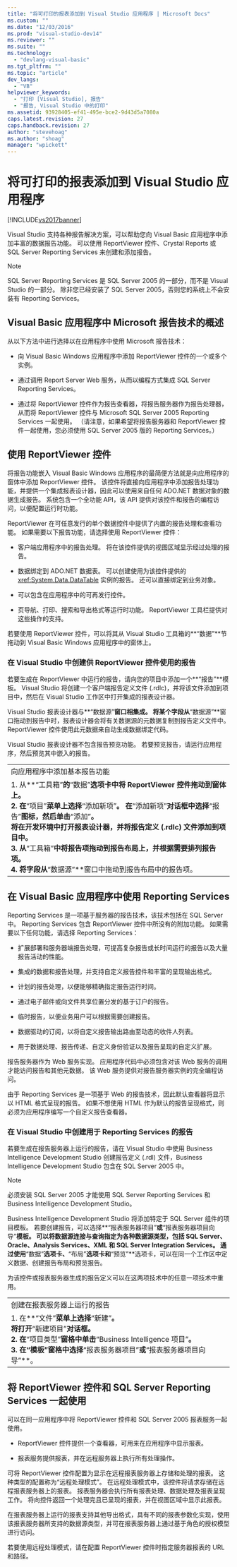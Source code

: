 ```yaml
---
title: "将可打印的报表添加到 Visual Studio 应用程序 | Microsoft Docs"
ms.custom: ""
ms.date: "12/03/2016"
ms.prod: "visual-studio-dev14"
ms.reviewer: ""
ms.suite: ""
ms.technology: 
  - "devlang-visual-basic"
ms.tgt_pltfrm: ""
ms.topic: "article"
dev_langs: 
  - "VB"
helpviewer_keywords: 
  - "打印 [Visual Studio], 报告"
  - "报告, Visual Studio 中的打印"
ms.assetid: 93928405-ef41-495e-bce2-9d43d5a7080a
caps.latest.revision: 27
caps.handback.revision: 27
author: "stevehoag"
ms.author: "shoag"
manager: "wpickett"
---
```

# 将可打印的报表添加到 Visual Studio 应用程序
[!INCLUDE[vs2017banner](../../../csharp/includes/vs2017banner.md)]

Visual Studio 支持各种报告解决方案，可以帮助您向 Visual Basic 应用程序中添加丰富的数据报告功能。  可以使用 ReportViewer 控件、Crystal Reports 或 SQL Server Reporting Services 来创建和添加报告。  
  
> [!NOTE]
>  SQL Server Reporting Services 是 SQL Server 2005 的一部分，而不是 Visual Studio 的一部分。  除非您已经安装了 SQL Server 2005，否则您的系统上不会安装有 Reporting Services。  
  
## Visual Basic 应用程序中 Microsoft 报告技术的概述  
 从以下方法中进行选择以在应用程序中使用 Microsoft 报告技术：  
  
-   向 Visual Basic Windows 应用程序中添加 ReportViewer 控件的一个或多个实例。  
  
-   通过调用 Report Server Web 服务，从而以编程方式集成 SQL Server Reporting Services。  
  
-   通过将 ReportViewer 控件作为报告查看器，将报告服务器作为报告处理器，从而将 ReportViewer 控件与 Microsoft SQL Server 2005 Reporting Services 一起使用。  （请注意，如果希望将报告服务器和 ReportViewer 控件一起使用，您必须使用 SQL Server 2005 版的 Reporting Services。）  
  
## 使用 ReportViewer 控件  
 将报告功能嵌入 Visual Basic Windows 应用程序的最简便方法就是向应用程序的窗体中添加 ReportViewer 控件。  该控件将直接向应用程序中添加报告处理功能，并提供一个集成报表设计器，因此可以使用来自任何 ADO.NET 数据对象的数据生成报告。  系统包含一个全功能 API，该 API 提供对该控件和报告的编程访问，以便配置运行时功能。  
  
 ReportViewer 在可任意发行的单个数据控件中提供了内置的报告处理和查看功能。  如果需要以下报告功能，请选择使用 ReportViewer 控件：  
  
-   客户端应用程序中的报告处理。  将在该控件提供的视图区域显示经过处理的报告。  
  
-   数据绑定到 ADO.NET 数据表。  可以创建使用为该控件提供的 <xref:System.Data.DataTable> 实例的报告。  还可以直接绑定到业务对象。  
  
-   可以包含在应用程序中的可再发行控件。  
  
-   页导航、打印、搜索和导出格式等运行时功能。  ReportViewer 工具栏提供对这些操作的支持。  
  
 若要使用 ReportViewer 控件，可以将其从 Visual Studio 工具箱的**“数据”**节拖动到 Visual Basic Windows 应用程序中的窗体上。  
  
### 在 Visual Studio 中创建供 ReportViewer 控件使用的报告  
 若要生成在 ReportViewer 中运行的报告，请向您的项目中添加一个**“报告”**模板。  Visual Studio 将创建一个客户端报告定义文件 \(.rdlc\)，并将该文件添加到项目中，然后在 Visual Studio 工作区中打开集成的报表设计器。  
  
 Visual Studio 报表设计器与**“数据源”**窗口相集成。  将某个字段从**“数据源”**窗口拖动到报告中时，报表设计器会将有关数据源的元数据复制到报告定义文件中。  ReportViewer 控件使用此元数据来自动生成数据绑定代码。  
  
 Visual Studio 报表设计器不包含报告预览功能。  若要预览报告，请运行应用程序，然后预览其中嵌入的报告。  
  
||  
|-|  
|向应用程序中添加基本报告功能|  
|1.  从**“工具箱”**的**“数据”**选项卡中将 ReportViewer 控件拖动到窗体上。<br />2.  在**“项目”**菜单上选择**“添加新项”**。  在**“添加新项”**对话框中选择**“报告”**图标，然后单击**“添加”**。<br />     将在开发环境中打开报表设计器，并将报告定义 \(.rdlc\) 文件添加到项目中。<br />3.  从**“工具箱”**中将报告项拖动到报告布局上，并根据需要排列报告项。<br />4.  将字段从**“数据源”**窗口中拖动到报告布局中的报告项。|  
  
## 在 Visual Basic 应用程序中使用 Reporting Services  
 Reporting Services 是一项基于服务器的报告技术，该技术包括在 SQL Server 中。  Reporting Services 包含 ReportViewer 控件中所没有的附加功能。  如果需要以下任何功能，请选择 Reporting Services：  
  
-   扩展部署和服务器端报告处理，可提高复杂报告或长时间运行的报告以及大量报告活动的性能。  
  
-   集成的数据和报告处理，并支持自定义报告控件和丰富的呈现输出格式。  
  
-   计划的报告处理，以便能够精确指定报告运行时间。  
  
-   通过电子邮件或向文件共享位置分发的基于订户的报告。  
  
-   临时报告，以便业务用户可以根据需要创建报告。  
  
-   数据驱动的订阅，以将自定义报告输出路由至动态的收件人列表。  
  
-   用于数据处理、报告传递、自定义身份验证以及报告呈现的自定义扩展。  
  
 报告服务器作为 Web 服务实现。  应用程序代码中必须包含对该 Web 服务的调用才能访问报告和其他元数据。  该 Web 服务提供对报告服务器实例的完全编程访问。  
  
 由于 Reporting Services 是一项基于 Web 的报告技术，因此默认查看器将显示以 HTML 格式呈现的报告。  如果不想使用 HTML 作为默认的报告呈现格式，则必须为应用程序编写一个自定义报告查看器。  
  
### 在 Visual Studio 中创建用于 Reporting Services 的报告  
 若要生成在报告服务器上运行的报告，请在 Visual Studio 中使用 Business Intelligence Development Studio 创建报告定义 \(.rdl\) 文件，Business Intelligence Development Studio 包含在 SQL Server 2005 中。  
  
> [!NOTE]
>  必须安装 SQL Server 2005 才能使用 SQL Server Reporting Services 和 Business Intelligence Development Studio。  
  
 Business Intelligence Development Studio 将添加特定于 SQL Server 组件的项目模板。  若要创建报告，可以选择**“报表服务器项目”**或**“报表服务器项目向导”**模板。  可以将数据源连接与查询指定为各种数据源类型，包括 SQL Server、Oracle、Analysis Services、XML 和 SQL Server Integration Services。  通过使用**“数据”**选项卡、**“布局”**选项卡和**“预览”**选项卡，可以在同一个工作区中定义数据、创建报告布局和预览报告。  
  
 为该控件或报表服务器生成的报告定义可以在这两项技术中的任意一项技术中重用。  
  
||  
|-|  
|创建在报表服务器上运行的报告|  
|1.  在**“文件”**菜单上选择**“新建”**。<br />     将打开**“新建项目”**对话框。<br />2.  在**“项目类型”**窗格中单击**“Business Intelligence 项目”**。<br />3.  在“模板”窗格中选择**“报表服务器项目”**或**“报表服务器项目向导”**。|  
  
## 将 ReportViewer 控件和 SQL Server Reporting Services 一起使用  
 可以在同一应用程序中将 ReportViewer 控件和 SQL Server 2005 报表服务一起使用。  
  
-   ReportViewer 控件提供一个查看器，可用来在应用程序中显示报表。  
  
-   报表服务提供报表，并在远程服务器上执行所有处理操作。  
  
 可将 ReportViewer 控件配置为显示在远程报表服务器上存储和处理的报表。  这种类型的配置称为“远程处理模式”。  在远程处理模式中，该控件将请求存储在远程报表服务器上的报表。  报表服务器会执行所有报表处理、数据处理及报表呈现工作。  将向控件返回一个处理完且已呈现的报表，并在视图区域中显示此报表。  
  
 在报表服务器上运行的报表支持其他导出格式，具有不同的报表参数化实现，使用该报表服务器所支持的数据源类型，并可在报表服务器上通过基于角色的授权模型进行访问。  
  
 若要使用远程处理模式，请在配置 ReportViewer 控件时指定服务器报表的 URL 和路径。